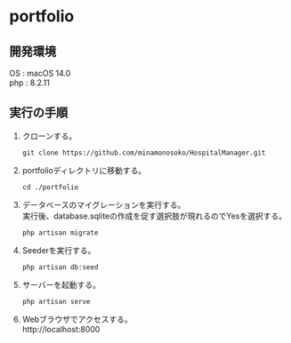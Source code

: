 # portfolio

## 開発環境
OS : macOS 14.0  
php : 8.2.11


## 実行の手順
1. クローンする。
    ```
    git clone https://github.com/minamonosoko/HospitalManager.git
    ```
2. portfolioディレクトリに移動する。
    ```
    cd ./portfolio
    ``````
3. データベースのマイグレーションを実行する。  
    実行後、database.sqliteの作成を促す選択肢が現れるのでYesを選択する。
    ```
    php artisan migrate
    ```
4. Seederを実行する。
    ```
    php artisan db:seed
    ```
5. サーバーを起動する。
    ```
    php artisan serve
    ```
6. Webブラウザでアクセスする。  
    http://localhost:8000